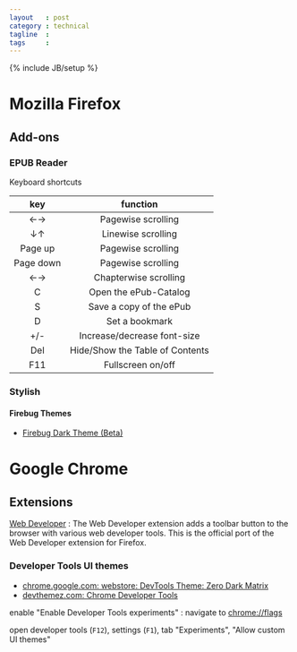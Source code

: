 ```yaml
---
layout   : post
category : technical
tagline  : 
tags     : 
---
```

{% include JB/setup %}

# Mozilla Firefox

## Add-ons

### EPUB Reader

Keyboard shortcuts

| key       | function                        |
|:---------:|:-------------------------------:|
| ←→        | Pagewise scrolling              |
| ↓↑        | Linewise scrolling              |
| Page up   | Pagewise scrolling              |
| Page down | Pagewise scrolling              |
| ←→        | Chapterwise scrolling           |
| C         | Open the ePub-Catalog           |
| S         | Save a copy of the ePub         |
| D         | Set a bookmark                  |
| +/-       | Increase/decrease font-size     |
| Del       | Hide/Show the Table of Contents |
| F11       | Fullscreen on/off               |

### Stylish

#### Firebug Themes

- [Firebug Dark Theme (Beta)](https://userstyles.org/styles/111047/firebug-dark-theme-beta)

# Google Chrome

## Extensions

[Web Developer](https://chrome.google.com/webstore/detail/web-developer/bfbameneiokkgbdmiekhjnmfkcnldhhm)
:   The Web Developer extension adds a toolbar button to the browser with various web developer tools. This is the official port of the Web Developer extension for Firefox.

### Developer Tools UI themes

- [chrome.google.com: webstore: DevTools Theme: Zero Dark Matrix](https://chrome.google.com/webstore/detail/devtools-theme-zero-dark/bomhdjeadceaggdgfoefmpeafkjhegbo)
- [devthemez.com: Chrome Developer Tools](http://devthemez.com/themes/chrome-developer-tools)

enable "Enable Developer Tools experiments"
:   navigate to [chrome://flags](chrome://flags)

open developer tools (`F12`), settings (`F1`), tab "Experiments", "Allow custom UI themes"
